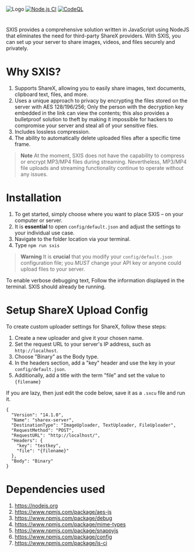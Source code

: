![Logo](https://github.com/senator715/SXIS/assets/89423559/bc819c80-d0e8-4ce0-bf89-f1461432abc4)
[![Node.js CI](https://github.com/senator715/SXIS/actions/workflows/node.js.yml/badge.svg)](https://github.com/senator715/SXIS/actions/workflows/node.js.yml)
[![CodeQL](https://github.com/senator715/SXIS/actions/workflows/github-code-scanning/codeql/badge.svg)](https://github.com/senator715/SXIS/actions/workflows/github-code-scanning/codeql)
#
SXIS provides a comprehensive solution written in JavaScript using NodeJS that eliminates the need for third-party ShareX providers. With SXIS, you can set up your server to share images, videos, and files securely and privately.
# Why SXIS?
1. Supports ShareX, allowing you to easily share images, text documents, clipboard text, files, and more.
1. Uses a unique approach to privacy by encrypting the files stored on the server with AES 128/196/256; Only the person with the decryption key embedded in the link can view the contents; this also provides a bulletproof solution to theft by making it impossible for hackers to compromise your server and steal all of your sensitive files.
2. Includes lossless compression.
3. The ability to automatically delete uploaded files after a specific time frame.

> **Note**
> At the moment, SXIS does not have the capability to compress or encrypt MP3/MP4 files during streaming. Nevertheless, MP3/MP4 file uploads and streaming functionality continue to operate without any issues.
# Installation
1. To get started, simply choose where you want to place SXIS – on your computer or server.
2. It is **essential** to open `config/default.json` and adjust the settings to your individual use case.
3. Navigate to the folder location via your terminal.
4. Type `npm run sxis`

> **Warning**
> It is **crucial** that you modify your `config/default.json` configuration file; you *MUST* change your API key or anyone could upload files to your server.

To enable verbose debugging text, Follow the information displayed in the terminal. SXIS should already be running.
# Setup ShareX Upload Config
To create custom uploader settings for ShareX, follow these steps:
1. Create a new uploader and give it your chosen name.
2. Set the request URL to your server's IP address, such as `http://localhost`.
3. Choose "Binary" as the Body type.
4. In the headers section, add a "key" header and use the key in your `config/default.json`.
5. Additionally, add a title with the term "file" and set the value to `{filename}`

If you are lazy, then just edit the code below, save it as a `.sxcu` file and run it.
```
{
  "Version": "14.1.0",
  "Name": "sharex-server",
  "DestinationType": "ImageUploader, TextUploader, FileUploader",
  "RequestMethod": "POST",
  "RequestURL": "http://localhost/",
  "Headers": {
    "key": "testkey",
    "file": "{filename}"
  },
  "Body": "Binary"
}
```

# Dependencies used
1. https://nodejs.org
1. https://www.npmjs.com/package/aes-js
2. https://www.npmjs.com/package/debug
3. https://www.npmjs.com/package/mime-types
4. https://www.npmjs.com/package/snappyjs
5. https://www.npmjs.com/package/config
6. https://www.npmjs.com/package/is-ci
